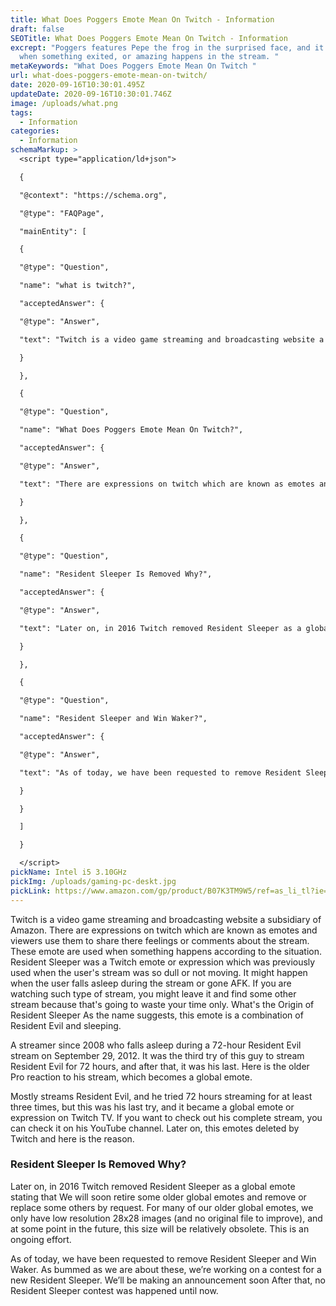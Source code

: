 ```yaml
---
title: What Does Poggers Emote Mean On Twitch - Information
draft: false
SEOTitle: What Does Poggers Emote Mean On Twitch - Information
excrept: "Poggers features Pepe the frog in the surprised face, and it is used
  when something exited, or amazing happens in the stream. "
metaKeywords: "What Does Poggers Emote Mean On Twitch "
url: what-does-poggers-emote-mean-on-twitch/
date: 2020-09-16T10:30:01.495Z
updateDate: 2020-09-16T10:30:01.746Z
image: /uploads/what.png
tags:
  - Information
categories:
  - Information
schemaMarkup: >
  <script type="application/ld+json">

  {

  "@context": "https://schema.org",

  "@type": "FAQPage",

  "mainEntity": [

  {

  "@type": "Question",

  "name": "what is twitch?",

  "acceptedAnswer": {

  "@type": "Answer",

  "text": "Twitch is a video game streaming and broadcasting website a subsidiary of Amazon. "

  }

  },

  {

  "@type": "Question",

  "name": "What Does Poggers Emote Mean On Twitch?",

  "acceptedAnswer": {

  "@type": "Answer",

  "text": "There are expressions on twitch which are known as emotes and viewers use them to share there feelings or comments about the stream. These emote are used when something happens according to the situation."

  }

  },

  {

  "@type": "Question",

  "name": "Resident Sleeper Is Removed Why?",

  "acceptedAnswer": {

  "@type": "Answer",

  "text": "Later on, in 2016 Twitch removed Resident Sleeper as a global emote stating that We will soon retire some older global emotes and remove or replace some others by request. For many of our older global emotes, we only have low resolution 28x28 images and at some point in the future, this size will be relatively obsolete. This is an ongoing effort."

  }

  },

  {

  "@type": "Question",

  "name": "Resident Sleeper and Win Waker?",

  "acceptedAnswer": {

  "@type": "Answer",

  "text": "As of today, we have been requested to remove Resident Sleeper and Win Waker. As bummed as we are about these, we’re working on a contest for a new Resident Sleeper. We’ll be making an announcement soon"

  }

  }

  ]

  }

  </script>
pickName: Intel i5 3.10GHz
pickImg: /uploads/gaming-pc-deskt.jpg
pickLink: https://www.amazon.com/gp/product/B07K3TM9W5/ref=as_li_tl?ie=UTF8&camp=1789&creative=9325&creativeASIN=B07K3TM9W5&linkCode=as2&tag=technikaya-20&linkId=fc0da53721530aa8589679a47dd0cdc8
---
```

Twitch is a video game streaming and broadcasting website a subsidiary of Amazon. There are expressions on twitch which are known as emotes and viewers use them to share there feelings or comments about the stream. These emote are used when something happens according to the situation. Resident Sleeper was a Twitch emote or expression which was previously used when the user's stream was so dull or not moving. It might happen when the user falls asleep during the stream or gone AFK. If you are watching such type of stream, you might leave it and find some other stream because that's going to waste your time only. What's the Origin of Resident Sleeper As the name suggests, this emote is a combination of Resident Evil and sleeping. 

A  streamer since 2008 who falls asleep during a 72-hour Resident Evil stream on September 29, 2012. It was the third try of this guy to stream Resident Evil for 72 hours, and after that, it was his last. Here is the older Pro reaction to his stream, which becomes a global emote.

Mostly streams Resident Evil, and he tried 72 hours streaming for at least three times, but this was his last try, and it became a global emote or expression on Twitch TV. If you want to check out his complete stream, you can check it on his YouTube channel. Later on, this emotes deleted by Twitch and here is the reason.

### Resident Sleeper Is Removed Why?

 Later on, in 2016 Twitch removed Resident Sleeper as a global emote stating that
We will soon retire some older global emotes and remove or replace some others by request. For many of our older global emotes, we only have low resolution 28x28 images (and no original file to improve), and at some point in the future, this size will be relatively obsolete. This is an ongoing effort.

As of today, we have been requested to remove Resident Sleeper and Win Waker. As bummed as we are about these, we’re working on a contest for a new Resident Sleeper. We’ll be making an announcement soon
After that, no Resident Sleeper contest was happened until now.